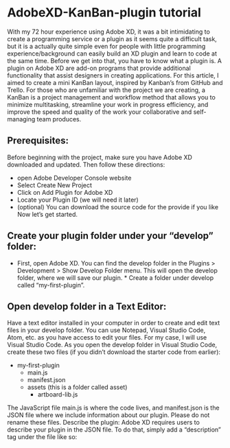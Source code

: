 # AdobeXD-KanBan-plugin tutorial

With my 72 hour experience using Adobe XD, it was a bit intimidating to create a programming service or a plugin as it seems quite a difficult task, but it is a actually quite simple even for people with little programming experience/background can easily build an XD plugin and learn to code at the same time. Before we get into that, you have to know what a plugin is. A plugin on Adobe XD are add-on programs that provide additional functionality that assist designers in creating applications. 
     For this article, I aimed to create a mini KanBan layout, inspired by Kanban’s from GitHub and Trello. For those who are unfamiliar with the project we are creating, a KanBan is a project management and workflow method that allows you to minimize multitasking, streamline your work in progress efficiency, and improve the speed and quality of the work your collaborative and self-managing team produces. 
     
## Prerequisites:
Before beginning with the project, make sure you have Adobe XD downloaded and updated. Then follow these directions:
-	open Adobe Developer Console website
-	Select Create New Project
-	Click on Add Plugin for Adobe XD
-	Locate your Plugin ID (we will need it later)
-	(optional) You can download the source code for the provide if you like
Now let’s get started.

## Create your plugin folder under your “develop” folder:
* First, open Adobe XD. You can find the develop folder in the Plugins > Development > Show Develop Folder menu. This will open the develop folder, where we will save our plugin. * Create a folder under develop called “my-first-plugin”.

## Open develop folder in a Text Editor:
Have a text editor installed in your computer in order to create and edit text files in your develop folder. You can use Notepad, Visual Studio Code, Atom, etc. as you have access to edit your files. For my case, I will use Visual Studio Code. As you open the develop folder in Visual Studio Code, create these two files (if you didn’t download the starter code from earlier):
* my-first-plugin
     * main.js
     * manifest.json
     * 	assets (this is a folder called asset)
          * artboard-lib.js

The JavaScript file main.js is where the code lives, and manifest.json is the JSON file where we include information about our plugin. Please do not rename these files.
Describe the plugin:
Adobe XD requires users to describe your plugin in the JSON file. To do that, simply add a “description” tag under the file like so:
